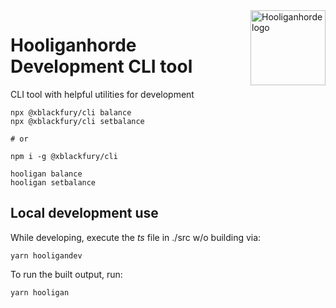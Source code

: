 <img src="https://github.com/HooliganhordeGangs/Hooliganhorde-Brand-Assets/blob/main/HOOLIGAN/hooligan-128x128.png" alt="Hooliganhorde logo" align="right" width="120" />

# Hooliganhorde Development CLI tool

CLI tool with helpful utilities for development

```
npx @xblackfury/cli balance
npx @xblackfury/cli setbalance

# or

npm i -g @xblackfury/cli

hooligan balance
hooligan setbalance
```

## Local development use

While developing, execute the _ts_ file in ./src w/o building via:

```
yarn hooligandev
```

To run the built output, run:

```
yarn hooligan
```
